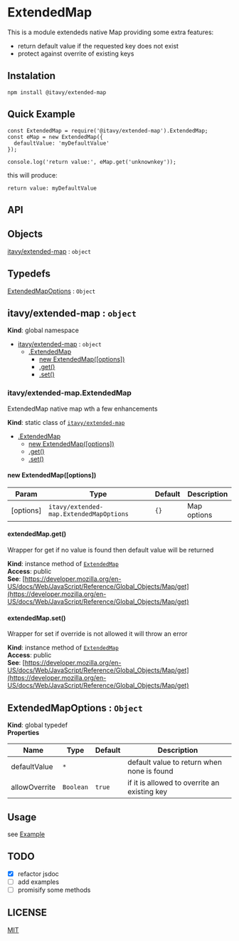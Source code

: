 # ExtendedMap

This is a module extendeds native Map providing some extra features:

- return default value if the requested key does not exist
- protect against overrite of existing keys

## Instalation

```
npm install @itavy/extended-map
```

## Quick Example
```
const ExtendedMap = require('@itavy/extended-map').ExtendedMap;
const eMap = new ExtendedMap({
  defaultValue: 'myDefaultValue'
});

console.log('return value:', eMap.get('unknownkey'));
```
this will produce:
```
return value: myDefaultValue
```

## API
## Objects

<dl>
<dt><a href="#itavy/extended-map">itavy/extended-map</a> : <code>object</code></dt>
<dd></dd>
</dl>

## Typedefs

<dl>
<dt><a href="#ExtendedMapOptions">ExtendedMapOptions</a> : <code>Object</code></dt>
<dd></dd>
</dl>

<a name="itavy/extended-map"></a>

## itavy/extended-map : <code>object</code>
**Kind**: global namespace  

* [itavy/extended-map](#itavy/extended-map) : <code>object</code>
    * [.ExtendedMap](#itavy/extended-map.ExtendedMap)
        * [new ExtendedMap([options])](#new_itavy/extended-map.ExtendedMap_new)
        * [.get()](#itavy/extended-map.ExtendedMap+get)
        * [.set()](#itavy/extended-map.ExtendedMap+set)

<a name="itavy/extended-map.ExtendedMap"></a>

### itavy/extended-map.ExtendedMap
ExtendedMap
native map wth a few enhancements

**Kind**: static class of [<code>itavy/extended-map</code>](#itavy/extended-map)  

* [.ExtendedMap](#itavy/extended-map.ExtendedMap)
    * [new ExtendedMap([options])](#new_itavy/extended-map.ExtendedMap_new)
    * [.get()](#itavy/extended-map.ExtendedMap+get)
    * [.set()](#itavy/extended-map.ExtendedMap+set)

<a name="new_itavy/extended-map.ExtendedMap_new"></a>

#### new ExtendedMap([options])

| Param | Type | Default | Description |
| --- | --- | --- | --- |
| [options] | <code>itavy/extended-map.ExtendedMapOptions</code> | <code>{}</code> | Map options |

<a name="itavy/extended-map.ExtendedMap+get"></a>

#### extendedMap.get()
Wrapper for get
if no value is found then default value will be returned

**Kind**: instance method of [<code>ExtendedMap</code>](#itavy/extended-map.ExtendedMap)  
**Access**: public  
**See**: [https://developer.mozilla.org/en-US/docs/Web/JavaScript/Reference/Global_Objects/Map/get](https://developer.mozilla.org/en-US/docs/Web/JavaScript/Reference/Global_Objects/Map/get)  
<a name="itavy/extended-map.ExtendedMap+set"></a>

#### extendedMap.set()
Wrapper for set
if override is not allowed it will throw an error

**Kind**: instance method of [<code>ExtendedMap</code>](#itavy/extended-map.ExtendedMap)  
**Access**: public  
**See**: [https://developer.mozilla.org/en-US/docs/Web/JavaScript/Reference/Global_Objects/Map/get](https://developer.mozilla.org/en-US/docs/Web/JavaScript/Reference/Global_Objects/Map/get)  
<a name="ExtendedMapOptions"></a>

## ExtendedMapOptions : <code>Object</code>
**Kind**: global typedef  
**Properties**

| Name | Type | Default | Description |
| --- | --- | --- | --- |
| defaultValue | <code>\*</code> |  | default value to return when none is found |
| allowOverrite | <code>Boolean</code> | <code>true</code> | if it is allowed to overrite an existing key |


## Usage

see [Example](https://github.com/itavy/extended-map/blob/master/examples/example.js)

## TODO
- [x] refactor jsdoc
- [ ] add examples
- [ ] promisify some methods

## LICENSE

[MIT](https://github.com/itavy/extended-map/blob/master/LICENSE.md)
